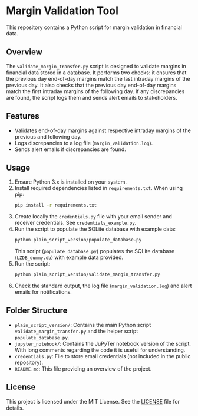# Margin Validation Tool

This repository contains a Python script for margin validation in financial data.

## Overview

The `validate_margin_transfer.py` script is designed to validate margins in financial data stored in a database. 
It performs two checks: it ensures that the previous day end-of-day margins match the last intraday margins of the previous day. 
It also checks that the previous day end-of-day margins match the first intraday margins of the following day. 
If any discrepancies are found, the script logs them and sends alert emails to stakeholders.

## Features

- Validates end-of-day margins against respective intraday margins of the previous and following day.
- Logs discrepancies to a log file (`margin_validation.log`).
- Sends alert emails if discrepancies are found.

## Usage

1. Ensure Python 3.x is installed on your system.
2. Install required dependencies listed in `requirements.txt`. When using pip:
    ```bash
    pip install -r requirements.txt
    ```
3. Create locally the `credentials.py` file with your email sender and receiver credentials. See `credentials_example.py`.
4. Run the script to populate the SQLite database with example data:
    ```bash
    python plain_script_version/populate_database.py
    ```
    This script (`populate_database.py`) populates the SQLite database (`LZDB_dummy.db`) 
with example data provided.
5. Run the script:
    ```bash
    python plain_script_version/validate_margin_transfer.py
    ```
6. Check the standard output, the log file (`margin_validation.log`) and alert emails for notifications.

## Folder Structure

- `plain_script_version/`: Contains the main Python script `validate_margin_transfer.py` and the helper script `populate_database.py`.
- `jupyter_notebook/`: Contains the JuPyTer notebook version of the script. With long comments regarding the code it is useful for understanding.
- `credentials.py`: File to store email credentials (not included in the public repository).
- `README.md`: This file providing an overview of the project.

## License

This project is licensed under the MIT License. See the [LICENSE](LICENSE) file for details.
